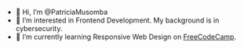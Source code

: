 - 👋 Hi, I’m @PatriciaMusomba
- 👀 I’m interested in Frontend Development. My background is in cybersecurity. 
- 🌱 I’m currently learning Responsive Web Design on [FreeCodeCamp](https://www.freecodecamp.org/learn/2022/responsive-web-design/).


<!---
PatriciaMusomba/PatriciaMusomba is a ✨ special ✨ repository because its `README.md` (this file) appears on your GitHub profile.
You can click the Preview link to take a look at your changes.
--->
